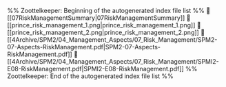 %% Zoottelkeeper: Beginning of the autogenerated index file list  %%
📄 [[07RiskManagementSummary|07RiskManagementSummary]]
📄 [[prince_risk_management_1.png|prince_risk_management_1.png]]
📄 [[prince_risk_management_2.png|prince_risk_management_2.png]]
📄 [[4Archive/SPM2/04_Management_Aspects/07_Risk_Management/SPM2-07-Aspects-RiskManagement.pdf|SPM2-07-Aspects-RiskManagement.pdf]]
📄 [[4Archive/SPM2/04_Management_Aspects/07_Risk_Management/SPMI2-E08-RiskManagement.pdf|SPMI2-E08-RiskManagement.pdf]]
%% Zoottelkeeper: End of the autogenerated index file list  %%
